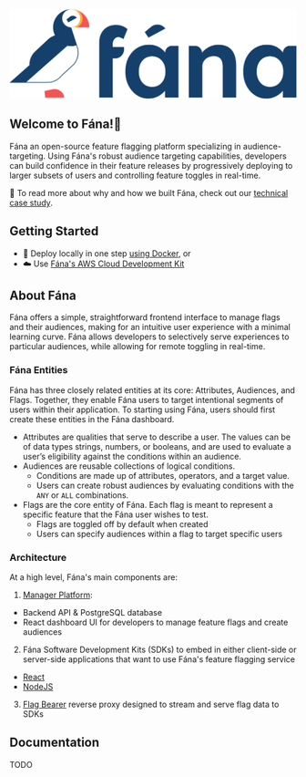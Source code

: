 ![Fána logo](https://github.com/fana-io/.github/blob/main/profile/assets/fana_logo_color_forwhitebg.png)
## Welcome to Fána!👋
Fána an open-source feature flagging platform specializing in audience-targeting. Using Fána's robust audience targeting capabilities, developers can build confidence in their feature releases by progressively deploying to larger subsets of users and controlling feature toggles in real-time.

📃 To read more about why and how we built Fána, check out our [technical case study](https://Fána-io.github.io/).

## Getting Started
- 🐳 Deploy locally in one step [using Docker](https://github.com/Fána-io/Fána-deploy#using-docker), or
- ☁️ Use [Fána's AWS Cloud Development Kit](https://github.com/Fána-io/Fána-deploy#using-Fánas-javascript-cdk)

## About Fána
Fána offers a simple, straightforward frontend interface to manage flags and their audiences, making for an intuitive user experience with a minimal learning curve. Fána allows developers to selectively serve experiences to particular audiences, while allowing for remote toggling in real-time.

### Fána Entities
Fána has three closely related entities at its core: Attributes, Audiences, and Flags. Together, they enable Fána users to target intentional segments of users within their application. To starting using Fána, users should first create these entities in the Fána dashboard.

- Attributes are qualities that serve to describe a user. The values can be of data types strings, numbers, or booleans, and are used to evaluate a user’s eligibility against the conditions within an audience.
- Audiences are reusable collections of logical conditions.
  - Conditions are made up of attributes, operators, and a target value.
  - Users can create robust audiences by evaluating conditions with the `ANY` or `ALL` combinations.
- Flags are the core entity of Fána. Each flag is meant to represent a specific feature that the Fána user wishes to test.
  - Flags are toggled off by default when created
  - Users can specify audiences within a flag to target specific users

### Architecture
At a high level, Fána's main components are:
1. [Manager Platform](https://github.com/Fána-io/Fána-manager):
  - Backend API & PostgreSQL database
  - React dashboard UI for developers to manage feature flags and create audiences
2. Fána Software Development Kits (SDKs) to embed in either client-side or server-side applications that want to use Fána's feature flagging service
  - [React](https://github.com/Fána-io/Fána-react-sdk)
  - [NodeJS](https://github.com/Fána-io/Fána-node-sdk)
3. [Flag Bearer](https://github.com/Fána-io/Fána-flag-bearer) reverse proxy designed to stream and serve flag data to SDKs 

## Documentation
TODO
